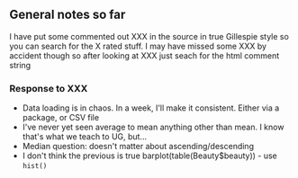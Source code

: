 ## General notes so far

I have put some commented out XXX in the source in true Gillespie style so you can search for the X rated stuff. I may have missed some XXX by accident though so after looking at XXX just seach for the html comment string

### Response to XXX

  * Data loading is in chaos. In a week, I'll make it consistent. Either via a
  package, or CSV file
  * I've never yet seen average to mean anything other than mean. I know that's what we teach to UG, but...
  * Median question: doesn't matter about ascending/descending
  * I don't think the previous is true barplot(table(Beauty$beauty)) - use `hist()`
